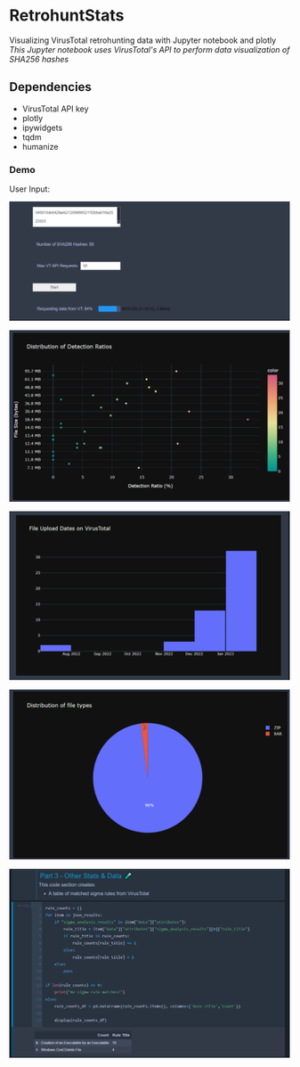 # RetrohuntStats
Visualizing VirusTotal retrohunting data with Jupyter notebook and plotly
*This Jupyter notebook uses VirusTotal's API to perform data visualization of SHA256 hashes*

## Dependencies
- VirusTotal API key
- plotly
- ipywidgets
- tqdm
- humanize

### Demo 
User Input:

![](images/demo1.png)

![](images/demo2.PNG)

![](images/demo3.PNG)

![](images/demo4.PNG)

![](images/demo5.png)
